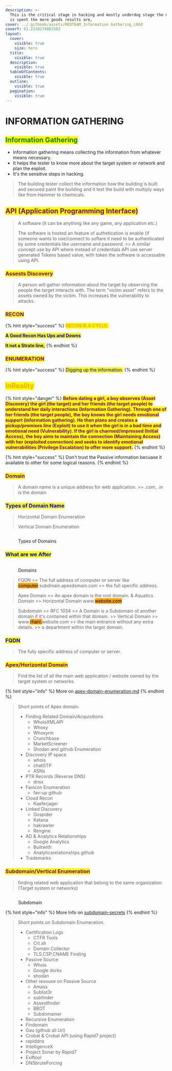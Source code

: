 ```yaml
---
description: >-
  This is the critical stage in hacking and mostly underdog stage the more time
  is spent the more goods results are,
cover: ../.gitbook/assets/REDTEAM_Information Gathering_LOGO
coverY: 61.2128279883382
layout:
  cover:
    visible: true
    size: hero
  title:
    visible: true
  description:
    visible: true
  tableOfContents:
    visible: true
  outline:
    visible: true
  pagination:
    visible: true
---
```


# INFORMATION GATHERING

## <mark style="color:green;">Information Gathering</mark>

* Information gathering means collecting the information from whatever means necessary.
* It helps the tester to know more about the target system or network and plan the exploit.
* It's the sensitive steps in hacking.

> The building tester collect the information how the building is built and secured paint the building and it test the build with multiply ways like from Hammer to chemicals.

## <mark style="color:purple;">API (Application Programming Interface)</mark>

> A software (it can be anything like any game, any application etc.)
>
> The software is hosted an feature of authetication is enable (if someone wants to use/connect to softare it need to be authenticated by some credentials like username and password. >> A similar concept use by API where instead of credentials API use server generated Tokens based value, with token the software is accessable using API.

### <mark style="color:purple;">Assests Discovery</mark>

> A person will gather information about the target by observing the people the target interacts with. The term "victim asset" refers to the assets owned by the victim. This increases the vulnerability to attacks.

### <mark style="color:purple;">RECON</mark>

{% hint style="success" %}
<mark style="color:orange;">**RECON IS A CYCLE.**</mark>

<mark style="color:blue;">**A Good Recon Has Ups and Downs**</mark>

<mark style="color:blue;">**It not a Strate line,**</mark>
{% endhint %}

### <mark style="color:purple;">ENUMERATION</mark>

{% hint style="success" %}
<mark style="color:blue;">Digging up the information.</mark>
{% endhint %}

## <mark style="color:orange;">InReality</mark>

{% hint style="danger" %}
<mark style="color:purple;">**Before dating a girl, a boy observes (Asset Discovery) the girl (the target) and her friends (the target people) to understand her daily interactions (Information Gathering). Through one of her friends (the target people), the boy knows the girl needs emotional support (information gathering). He then plans and creates a pickup/promises line (Exploit) to use it when the girl is in a bad time and emotional need (Vulnerability). If the girl is charmed/impressed (Initial Access), the boy aims to maintain the connection (Maintaining Access) with her (exploited connection) and seeks to identify emotional vulnerabilities (Privilege Escalation) to offer more support.**</mark>
{% endhint %}

{% hint style="success" %}
Don't trust the Passive information becuase it available to other for some logical reasons.
{% endhint %}

### <mark style="color:purple;">Domain</mark>

> A domain name is a unique address for web application. >> .com, .in is the domain

### <mark style="color:blue;">Types of Domain Name</mark>

> Horizontal Domain Enumeration
>
> Vertical Domain Enumeration

<figure><img src="../.gitbook/assets/Vertical&#x26;HorizontalDomain.png" alt=""><figcaption><p>Types of Domains</p></figcaption></figure>



### <mark style="color:blue;">What are we After</mark>

<figure><img src="../.gitbook/assets/Subdomains" alt=""><figcaption><p>Domains</p></figcaption></figure>

> FQDN >> The full address of computer or server like <mark style="background-color:orange;">computer</mark>.subdmain.apexdomain.com  >> the full specific address.
>
>
>
> Apex Domain >> An apex domain is the root domain. & Aquatics Domain >> Horizontal Domain www.<mark style="background-color:orange;">website.com</mark>

> Subdomain >> RFC 1034 >> A Domain is a Subdomain of another domain if it's contained within that domain. >> Vertical Domain >> www.<mark style="background-color:orange;">rhani.</mark>website.com >> the main entrance without any extra details. >>  a department within the larger domain.



### <mark style="color:blue;">FQDN</mark>

> &#x20;The fully specific address of computer or server.

### <mark style="color:purple;">Apex/Horizontal Domain</mark>

> Find the list of all the main web application / website owned by the target system or networks.

{% hint style="info" %}
More on [apex-domain-enumeration.md](recon-and-footprinting-survey-corps/apex-domain-enumeration.md "mention")
{% endhint %}

> Short points of Apex domain.
>
> * Finding Related Domain/Acquisitions
>   * WhoisXMLAPI
>   * Whoxy
>   * Whoxyrm
>   * Crunchbase
>   * MarketScreener
>   * Shodan and github Enumeration
> * Discovery IP space
>   * whois
>   * chatGTP
>   * ASNs
> * PTR Records (Reverse DNS)
>   * dnsx
> * Favicon Enumeration
>   * fav-up github
> * Cloud Recon
>   * Kaeferjager
> * Linked Discovery
>   * Gospider
>   * Katana
>   * hakrawler
>   * Rengine
> * AD & Analytics Relationships
>   * Google Analytics
>   * Builtwith
>   * Analyticsrelationships github
> * Trademarks

### <mark style="color:purple;">Subdomain/Vertical Enumeration</mark>

> finding related web application that belong to the same organization (Target system or networks)

<figure><img src="../.gitbook/assets/Subdomains" alt=""><figcaption><p>Subdomain</p></figcaption></figure>

{% hint style="info" %}
More Info on  [subdomain-secrets](recon-and-footprinting-survey-corps/subdomain-secrets/ "mention")
{% endhint %}

> Short points on Subdomain Enumeration.
>
> * Certification Logs
>   * CTFR Tools
>   * Crt.sh
>   * Domain Collector
>   * TLS,CSP,CNAME Finding
> * Passive Source
>   * Whois
>   * Google dorks
>   * shodan
> * Other resouse on Passive Source
>   * Amass
>   * Sublist3r
>   * subfinder
>   * Assestfinder
>   * BBOT
>   * Subdomainer
> * Recursive Enumeration
> * Findomain
> * Gau (github all Url)
> * Crobat & Crobat API (using Rapid7 project)
> * rapiddns
> * IntelligenceX
> * Project Sonar by Rapid7
> * Exiftool
> * DNSbruteForcing



